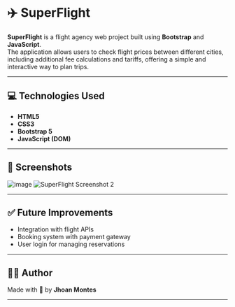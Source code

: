# ✈️ SuperFlight

**SuperFlight** is a flight agency web project built using **Bootstrap** and **JavaScript**.  
The application allows users to check flight prices between different cities, including additional fee calculations and tariffs, offering a simple and interactive way to plan trips.

---

## 💻 Technologies Used

- **HTML5**
- **CSS3**
- **Bootstrap 5**
- **JavaScript (DOM)**

---

## 📸 Screenshots

![image](https://github.com/user-attachments/assets/ba44070c-cddd-4c9d-a4c3-870cde91390b)
![SuperFlight Screenshot 2](https://github.com/user-attachments/assets/59a307a5-757c-4cfd-a907-2b6c746769ff)

---


## ✅ Future Improvements

- Integration with flight APIs
- Booking system with payment gateway
- User login for managing reservations

---

## 🧑‍💻 Author

Made with 💙 by **Jhoan Montes**

---

